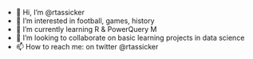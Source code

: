 - 👋 Hi, I’m @rtassicker
- 👀 I’m interested in football, games, history
- 🌱 I’m currently learning R & PowerQuery M
- 💞️ I’m looking to collaborate on basic learning projects in data science
- 📫 How to reach me: on twitter @rtassicker

<!---
rtassicker/rtassicker is a ✨ special ✨ repository because its `README.md` (this file) appears on your GitHub profile.
You can click the Preview link to take a look at your changes.
--->
